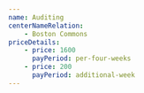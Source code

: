 ```yaml
---
name: Auditing
centerNameRelation:
    - Boston Commons
priceDetails:
    - price: 1600
      payPeriod: per-four-weeks
    - price: 200
      payPeriod: additional-week
---
```

